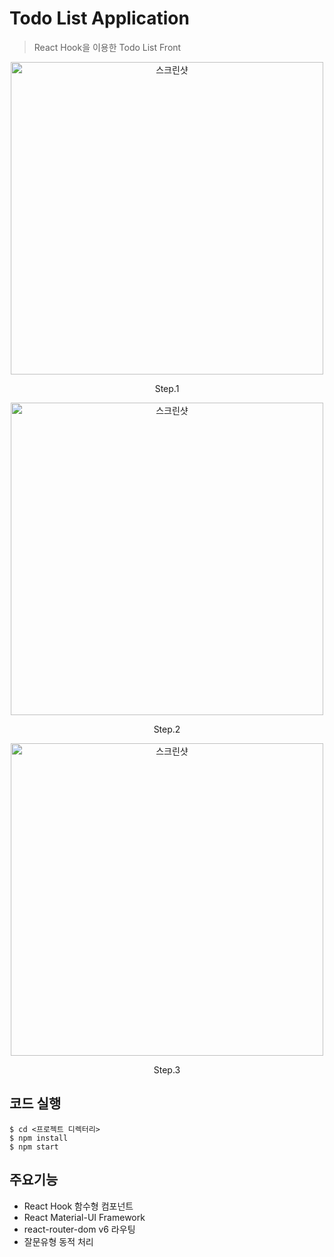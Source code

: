 # Todo List Application
> React Hook을 이용한 Todo List Front


<p align="center">
<img width="500" alt="스크린샷" src="https://user-images.githubusercontent.com/39370772/223424323-909198a8-2726-48c1-b7d0-75543a1b5fc5.png">
</p>
<p align="center"> Step.1 </p>
<p align="center">
<img width="500" alt="스크린샷" src="https://user-images.githubusercontent.com/39370772/223424465-4d75c6ea-4910-401d-9683-bd49f90fd6de.png">  
</p>
<p align="center"> Step.2 </p>
<p align="center">
<img width="500" alt="스크린샷" src="https://user-images.githubusercontent.com/39370772/223424656-927fc6a9-bad0-433f-863f-1c6640efc693.png">  
</p>
<p align="center"> Step.3 </p>


## 코드 실행

```
$ cd <프로젝트 디렉터리>
$ npm install
$ npm start
```

## 주요기능

<ul>
  <li> React Hook 함수형 컴포넌트 </li> 
  <li> React Material-UI Framework  </li>
  <li> react-router-dom v6 라우팅 </li>
  <li>  잘문유형 동적 처리 </li> 
</ul>

